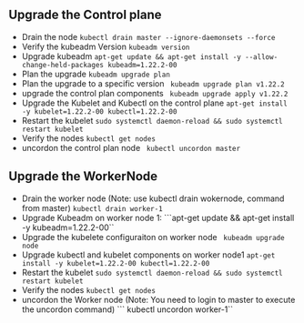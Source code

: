 ## Upgrade the Control plane
* Drain the node
```kubectl drain master --ignore-daemonsets --force```
* Verify the kubeadm Version
```kubeadm version```
* Upgrade kubeadm
```apt-get update && apt-get install -y --allow-change-held-packages kubeadm=1.22.2-00 ```
* Plan the upgrade
```kubeadm upgrade plan ```
* Plan the upgrade to a specific version
``` kubeadm upgrade plan v1.22.2```
* upgrade the control plan components 
``` kubeadm upgrade apply v1.22.2```
* Upgrade the Kubelet and Kubectl on the control plane
``` apt-get install -y kubelet=1.22.2-00 kubectl=1.22.2-00 ```
* Restart the kubelet
``` sudo systemctl daemon-reload && sudo systemctl restart kubelet ```
* Verify the nodes
``` kubectl get nodes ```
* uncordon the control plan node 
``` kubectl uncordon master```


## Upgrade the WorkerNode
* Drain the worker node  (Note: use kubectl drain wokernode, command from master)
```kubectl drain worker-1```
* Upgrade Kubeadm on worker node 1:
```apt-get update && apt-get install -y kubeadm=1.22.2-00``
* Upgrade the kubelete configuraiton on worker node
``` kubeadm upgrade node```
* Upgrade kubectl and kubelet components on worker node1
```apt-get install -y kubelet=1.22.2-00 kubectl=1.22.2-00```
* Restart the kubelet
``` sudo systemctl daemon-reload && sudo systemctl restart kubelet ```
* Verify the nodes
``` kubectl get nodes ```
* uncordon the Worker node (Note: You need to login to master to execute the uncordon command) 
``` kubectl uncordon worker-1``
